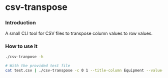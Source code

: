 # csv-transpose

### Introduction
A small CLI tool for CSV files to transpose column values to row values.

### How to use it

``` bash
./csv-tranpose -h

# With the provided test file
cat test.csv | ./csv-transpose -c 0 1 --title-column Equipment --value-column Value
```